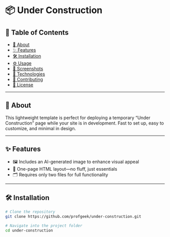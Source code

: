 # 📦 Under Construction

## 🚀 Table of Contents
- [📖 About](#about)
- [✨ Features](#features)
- [🛠️ Installation](#installation)
- [⚙️ Usage](#usage)
- [📸 Screenshots](#screenshots)
- [🧪 Technologies](#technologies)
- [🤝 Contributing](#contributing)
- [📄 License](#license)

---

## 📖 About

This lightweight template is perfect for deploying a temporary “Under Construction” page while your site is in development. Fast to set up, easy to customize, and minimal in design.

---

## ✨ Features

- 🖼️ Includes an AI-generated image to enhance visual appeal  
- 📄 One-page HTML layout—no fluff, just essentials  
- 🗂️ Requires only two files for full functionality  

---

## 🛠️ Installation

```bash
# Clone the repository
git clone https://github.com/profgeek/under-construction.git

# Navigate into the project folder
cd under-construction
```
